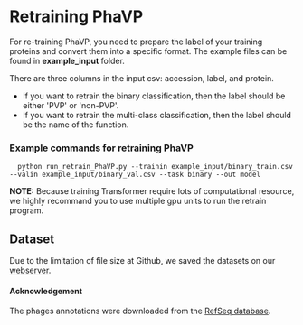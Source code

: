 # Retraining PhaVP
For re-training PhaVP, you need to prepare the label of your training proteins and convert them into a specific format. The example files can be found in **example_input** folder.

There are three columns in the input csv: accession, label, and protein.

* If you want to retrain the binary classification, then the label should be either 'PVP' or 'non-PVP'.
* If you want to retrain the multi-class classification, then the label should be the name of the function.



### Example commands for retraining PhaVP
      
      python run_retrain_PhaVP.py --trainin example_input/binary_train.csv --valin example_input/binary_val.csv --task binary --out model


**NOTE:** Because training Transformer require lots of computational resource, we highly recommand you to use multiple gpu units to run the retrain program.


## Dataset
Due to the limitation of file size at Github, we saved the datasets on our [webserver](https://phage.ee.cityu.edu.hk/phavp/download).


#### Acknowledgement

The phages annotations were downloaded from the [RefSeq database](https://www.ncbi.nlm.nih.gov/labs/virus/vssi/#/virus?SeqType_s=Protein).


